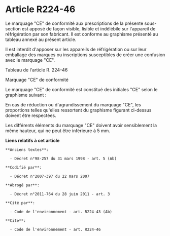 # Article R224-46

Le marquage "CE" de conformité aux prescriptions de la présente sous-section est apposé de façon visible, lisible et
indélébile sur l'appareil de réfrigération par son fabricant. Il est conforme au graphisme présenté au tableau annexé au
présent article.

Il est interdit d'apposer sur les appareils de réfrigération ou sur leur emballage des marques ou inscriptions susceptibles
de créer une confusion avec le marquage "CE".

Tableau de l'article R. 224-46

Marquage "CE" de conformité

Le marquage "CE" de conformité est constitué des initiales "CE" selon le graphisme suivant :

En cas de réduction ou d'agrandissement du marquage "CE", les proportions telles qu'elles ressortent du graphisme figurant
ci-dessus doivent être respectées.

Les différents éléments du marquage "CE" doivent avoir sensiblement la même hauteur, qui ne peut être inférieure à 5 mm.

**Liens relatifs à cet article**

	**Anciens textes**:

	  - Décret n°98-257 du 31 mars 1998 - art. 5 (Ab)

	**Codifié par**:

	  - Décret n°2007-397 du 22 mars 2007

	**Abrogé par**:

	  - Décret n°2011-764 du 28 juin 2011 - art. 3

	**Cité par**:

	  - Code de l'environnement - art. R224-43 (Ab)

	**Cite**:

	  - Code de l'environnement - art. R224-46
